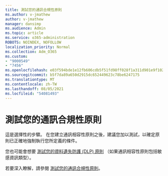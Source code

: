 ```yaml
---
title: 測試您的通訊合規性原則
ms.author: v-jmathew
author: v-jmathew
manager: dansimp
ms.audience: Admin
ms.topic: article
ms.service: o365-administration
ROBOTS: NOINDEX, NOFOLLOW
localization_priority: Normal
ms.collection: Adm_O365
ms.custom:
- "9000549"
- "7456"
ms.openlocfilehash: e03f594bde1e12fb606cdb5f51fd98ff028f1a311d901e9f10241b027231c371
ms.sourcegitcommit: b5f7da89a650d2915dc652449623c78be6247175
ms.translationtype: MT
ms.contentlocale: zh-TW
ms.lasthandoff: 08/05/2021
ms.locfileid: "54081493"
---
```

# <a name="test-your-communication-compliance-policy"></a>測試您的通訊合規性原則

這是選擇性的步驟。 在您建立通訊相容性原則之後，建議您加以測試，以確定原則已正確地強制執行您所定義的條件。

您也可能會想要 [測試您的資料遺失防護 (DLP) 原則](https://go.microsoft.com/fwlink/?linkid=2110890) （如果通訊相容性原則包括敏感資訊類型）。

若要深入瞭解，請參閱 [測試您的通訊合規性原則](https://go.microsoft.com/fwlink/?linkid=2111304)。
